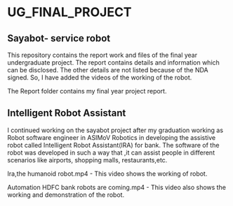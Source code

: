 # UG_FINAL_PROJECT
## Sayabot- service robot
This repository contains the report work and files of the final year undergraduate project. The report contains details and information which can be disclosed. The other details are not listed because of the NDA signed. So, I have added the videos of the working of the robot.

The Report folder contains my final year project report.

## Intelligent Robot Assistant
I continued working on the sayabot project after my graduation  working as Robot software engineer in ASIMoV Robotics in developing the assistive robot called Intelligent Robot Assistant(IRA) for bank. The software of the robot was developed in such a way that ,it can assist people in different scenarios like airports, shopping malls, restaurants,etc. 

Ira,the humanoid robot.mp4  - This video shows the working of robot.

Automation HDFC bank robots are coming.mp4 - This video also shows the working and demonstration of the robot.
